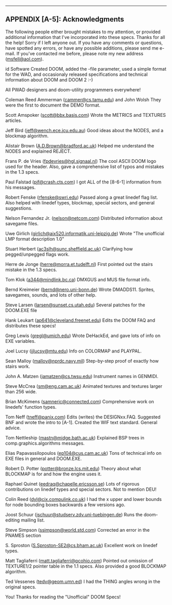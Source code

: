-------------------------------
APPENDIX [A-5]: Acknowledgments
-------------------------------

  The following people either brought mistakes to my attention, or
provided additional information that I've incorporated into these
specs. Thanks for all the help! Sorry if I left anyone out.
  If you have any comments or questions, have spotted any errors,
or have any possible additions, please send me e-mail. If you've
contacted me before, please note my new address (msfell@aol.com).

id Software
	Created DOOM, added the -file parameter, used a simple format
	for the WAD, and occasionaly released specifications and
	technical information about DOOM and DOOM 2 :-)

All PWAD designers and doom-utility programmers everywhere!

Coleman Reed Ammerman (cammer@cs.tamu.edu) and John Wolsh
	They were the first to document the DEMO format.

Scott Amspoker (scott@bbx.basis.com)
	Wrote the METRICS and TEXTURES articles.

Jeff Bird (jeff@wench.ece.jcu.edu.au)
	Good ideas about the NODES, and a blockmap algorithm.

Alistair Brown (A.D.Brown@bradford.ac.uk)
	Helped me understand the NODES and explained REJECT.

Frans P. de Vries (fpdevries@hgl.signaal.nl)
	The cool ASCII DOOM logo used for the header. Also, gave a
	comprehensive list of typos and mistakes in the 1.3 specs.

Paul Falstad (pjf@crash.cts.com)
	I got ALL of the [8-6-1] information from his messages.

Robert Fenske (rfenske@swri.edu)
	Passed along a great linedef flag list. Also helped with linedef
	types, blockmap, special sectors, and general suggestions.

Nelson Fernandez Jr. (nelson@netcom.com)
	Distributed information about savegame files.

Uwe Girlich (girlich@aix520.informatik.uni-leipzig.de)
	Wrote "The unofficial LMP format description 1.0"

Stuart Herbert (ac3slh@sunc.sheffield.ac.uk)
	Clarifying how pegged/unpegged flags work.

Herre de Jonge (herre@morra.et.tudelft.nl)
	First pointed out the stairs mistake in the 1.3 specs.

Tom Klok (a344@mindlink.bc.ca)
	DMXGUS and MUS file format info.

Bernd Kreimeier (bernd@nero.uni-bonn.de)
	Wrote DMADDS11. Sprites, savegames, sounds, and lots of other help.

Steve Larsen (larsen@sunset.cs.utah.edu)
	Several patches for the DOOM.EXE file

Hank Leukart (ap641@cleveland.freenet.edu)
	Edits the DOOM FAQ and distributes these specs!

Greg Lewis (gregl@umich.edu)
	Wrote DeHackEd, and gave lots of info on EXE variables.

Joel Lucsy (jjlucsy@mtu.edu)
	Info on COLORMAP and PLAYPAL.

Sean Malloy (malloy@nprdc.navy.mil)
	Step-by-step proof of exactly how stairs work.

John A. Matzen (jamatzen@cs.twsu.edu)
	Instrument names in GENMIDI.

Steve McCrea (sm@eng.cam.ac.uk)
	Animated textures and textures larger than 256 wide.

Brian McKimens (samneric@connected.com)
	Comprehensive work on linedefs' function types.

Tom Neff (tneff@panix.com)
	Edits (writes) the DESIGNxx.FAQ. Suggested BNF and wrote the
	intro to [A-1]. Created the WIF text standard. General advice.

Tom Nettleship (mastn@midge.bath.ac.uk)
	Explained BSP trees in comp.graphics.algorithms messages.

Elias Papavassilopoulos (ep104@cus.cam.ac.uk)
	Tons of technical info on EXE files in general and DOOM.EXE.

Robert D. Potter (potter@bronze.lcs.mit.edu)
	Theory about what BLOCKMAP is for and how the engine uses it.

Raphael Quinet (eedraq@chapelle.ericsson.se)
	Lots of rigorous contributions on linedef types and special
	sectors. Not to mention DEU!

Colin Reed (dyl@cix.compulink.co.uk)
	I had the x upper and lower bounds for node bounding boxes
	backwards a few versions ago.

Joost Schuur (jschuur@studserv.zdv.uni-tuebingen.de)
	Runs the doom-editing mailing list.

Steve Simpson (ssimpson@world.std.com)
	Corrected an error in the PNAMES section

S. Sproston (S.Sproston-SE2@cs.bham.ac.uk)
	Excellent work on linedef types.

Matt Tagliaferri (matt.tagliaferri@pcohio.com)
	Pointed out omission of TEXTURE1/2 pointer table in the 1.1
	specs. Also provided a good BLOCKMAP algorithm.

Ted Vessenes (tedv@geom.umn.ed)
	I had the THING angles wrong in the original specs.

You! Thanks for reading the "Unofficial" DOOM Specs!

